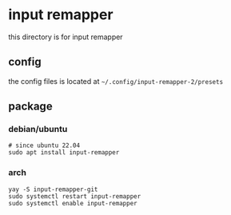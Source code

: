 # input remapper
this directory is for input remapper


## config 
the config files is located at `~/.config/input-remapper-2/presets`

## package
### debian/ubuntu
```
# since ubuntu 22.04
sudo apt install input-remapper
```

### arch
```
yay -S input-remapper-git
sudo systemctl restart input-remapper
sudo systemctl enable input-remapper
```